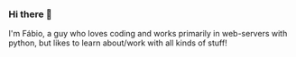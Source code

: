 ### Hi there 👋

I'm Fábio, a guy who loves coding and works primarily in web-servers with python, but likes to learn about/work with all kinds of stuff! 
